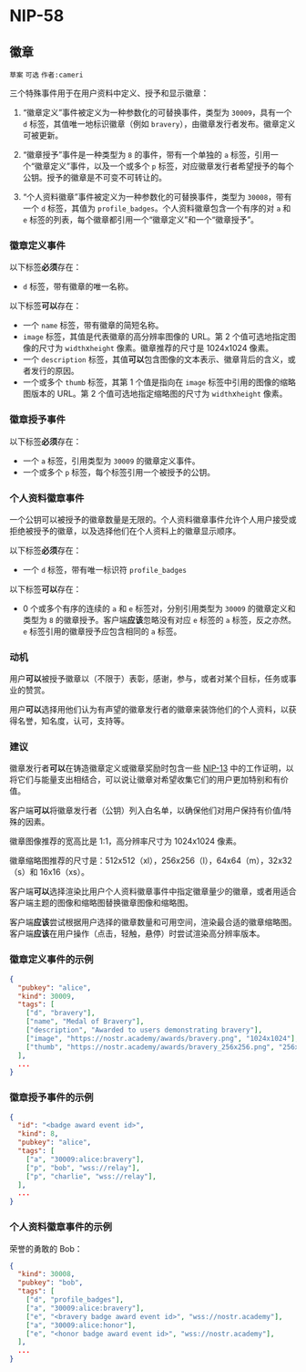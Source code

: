 NIP-58
======

徽章
----

`草案` `可选` `作者:cameri`

三个特殊事件用于在用户资料中定义、授予和显示徽章：

1. “徽章定义”事件被定义为一种参数化的可替换事件，类型为 `30009`，具有一个 `d` 标签，其值唯一地标识徽章（例如 `bravery`），由徽章发行者发布。徽章定义可被更新。

2. “徽章授予”事件是一种类型为 `8` 的事件，带有一个单独的 `a` 标签，引用一个“徽章定义”事件，以及一个或多个 `p` 标签，对应徽章发行者希望授予的每个公钥。授予的徽章是不可变不可转让的。

3. “个人资料徽章”事件被定义为一种参数化的可替换事件，类型为 `30008`，带有一个 `d` 标签，其值为 `profile_badges`。个人资料徽章包含一个有序的对 `a` 和 `e` 标签的列表，每个徽章都引用一个“徽章定义”和一个“徽章授予”。

### 徽章定义事件

以下标签**必须**存在：

- `d` 标签，带有徽章的唯一名称。

以下标签**可以**存在：

- 一个 `name` 标签，带有徽章的简短名称。
- `image` 标签，其值是代表徽章的高分辨率图像的 URL。第 2 个值可选地指定图像的尺寸为 `width`x`height` 像素。徽章推荐的尺寸是 1024x1024 像素。
- 一个 `description` 标签，其值**可以**包含图像的文本表示、徽章背后的含义，或者发行的原因。
- 一个或多个 `thumb` 标签，其第 1 个值是指向在 `image` 标签中引用的图像的缩略图版本的 URL。第 2 个值可选地指定缩略图的尺寸为 `width`x`height` 像素。

### 徽章授予事件

以下标签**必须**存在：

- 一个 `a` 标签，引用类型为 `30009` 的徽章定义事件。
- 一个或多个 `p` 标签，每个标签引用一个被授予的公钥。

### 个人资料徽章事件

一个公钥可以被授予的徽章数量是无限的。个人资料徽章事件允许个人用户接受或拒绝被授予的徽章，以及选择他们在个人资料上的徽章显示顺序。

以下标签**必须**存在：

- 一个 `d` 标签，带有唯一标识符 `profile_badges`

以下标签**可以**存在：

- 0 个或多个有序的连续的 `a` 和 `e` 标签对，分别引用类型为 `30009` 的徽章定义和类型为 `8` 的徽章授予。客户端**应该**忽略没有对应 `e` 标签的 `a` 标签，反之亦然。`e` 标签引用的徽章授予应包含相同的 `a` 标签。

### 动机

用户**可以**被授予徽章以（不限于）表彰，感谢，参与，或者对某个目标，任务或事业的赞赏。

用户**可以**选择用他们认为有声望的徽章发行者的徽章来装饰他们的个人资料，以获得名誉，知名度，认可，支持等。

### 建议

徽章发行者**可以**在铸造徽章定义或徽章奖励时包含一些 [NIP-13](13.md) 中的工作证明，以将它们与能量支出相结合，可以说让徽章对希望收集它们的用户更加特别和有价值。

客户端**可以**将徽章发行者（公钥）列入白名单，以确保他们对用户保持有价值/特殊的因素。

徽章图像推荐的宽高比是 1:1，高分辨率尺寸为 1024x1024 像素。

徽章缩略图推荐的尺寸是：512x512（xl），256x256（l），64x64（m），32x32（s）和 16x16（xs）。

客户端**可以**选择渲染比用户个人资料徽章事件中指定徽章量少的徽章，或者用适合客户端主题的图像和缩略图替换徽章图像和缩略图。

客户端**应该**尝试根据用户选择的徽章数量和可用空间，渲染最合适的徽章缩略图。客户端**应该**在用户操作（点击，轻触，悬停）时尝试渲染高分辨率版本。

### 徽章定义事件的示例

```json
{
  "pubkey": "alice",
  "kind": 30009,
  "tags": [
    ["d", "bravery"],
    ["name", "Medal of Bravery"],
    ["description", "Awarded to users demonstrating bravery"],
    ["image", "https://nostr.academy/awards/bravery.png", "1024x1024"],
    ["thumb", "https://nostr.academy/awards/bravery_256x256.png", "256x256"],
  ],
  ...
}
```

### 徽章授予事件的示例

```json
{
  "id": "<badge award event id>",
  "kind": 8,
  "pubkey": "alice",
  "tags": [
    ["a", "30009:alice:bravery"],
    ["p", "bob", "wss://relay"],
    ["p", "charlie", "wss://relay"],
  ],
  ...
}
```

### 个人资料徽章事件的示例

荣誉的勇敢的 Bob：

```json
{
  "kind": 30008,
  "pubkey": "bob",
  "tags": [
    ["d", "profile_badges"],
    ["a", "30009:alice:bravery"],
    ["e", "<bravery badge award event id>", "wss://nostr.academy"],
    ["a", "30009:alice:honor"],
    ["e", "<honor badge award event id>", "wss://nostr.academy"],
  ],
  ...
}
```
